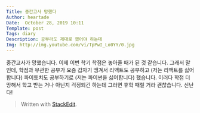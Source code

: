 ```yaml
---
Title: 중간고사 망했다
Author: heartade
Date:  October 28, 2019 10:11
Template: post
Tags: diary
Description: 공부라도 제대로 했어야 하는데
Img: http://img.youtube.com/vi/TpPwI_Lo0YY/0.jpg
---
```

중간고사가 망했습니다. 이제 이번 학기 학점은 놓아줄 때가 된 것 같습니다. 그래서 말인데, 학점과 무관한 공부가 요즘 갑자기 땡겨서 리액트도 공부하고 (저는 리액트를 싫어합니다) 파이토치도 공부하기로 (저는 파이썬을 싫어합니다) 했습니다. 이러다 학점 더 망해서 학고 받는 거나 아닌지 걱정되긴 하는데 그러면 휴학 때릴 거라 괜찮습니다. 신난다!

> Written with [StackEdit](https://stackedit.io/).
<!--stackedit_data:
eyJoaXN0b3J5IjpbLTIwODg5MDAzMjVdfQ==
-->